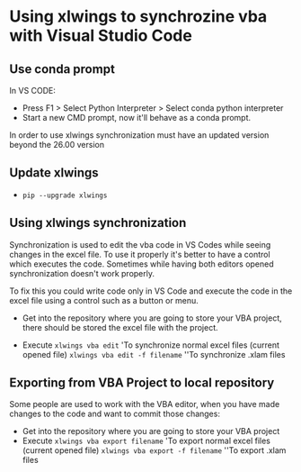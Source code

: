# Using xlwings to synchrozine vba with Visual Studio Code

## Use conda prompt
In VS CODE:
  - Press F1 > Select Python Interpreter > Select conda python interpreter
  - Start a new CMD prompt, now it'll behave as a conda prompt.

In order to use xlwings synchronization must have an updated version beyond the 26.00 version

## Update xlwings
- `pip --upgrade xlwings`

## Using xlwings synchronization
Synchronization is used to edit the vba code in VS Codes while seeing changes in the excel file. To use it properly it's better to have a control which executes the code. Sometimes while having both editors opened synchronization doesn't work properly. 

To fix this you could write code only in VS Code and execute the code in the excel file using a control such as a button or menu.

- Get into the repository where you are going to store your VBA project, there should be stored the excel file with the project.

- Execute
`xlwings vba edit` 'To synchronize normal excel files (current opened file)
`xlwings vba edit -f filename` ''To synchronize .xlam files

## Exporting from VBA Project to local repository
Some people are used to work with the VBA editor, when you have made changes to the code and want to commit those changes:

- Get into the repository where you are going to store your VBA project
- Execute
`xlwings vba export filename` 'To export normal excel files (current opened file)
`xlwings vba export -f filename` ''To export .xlam files
